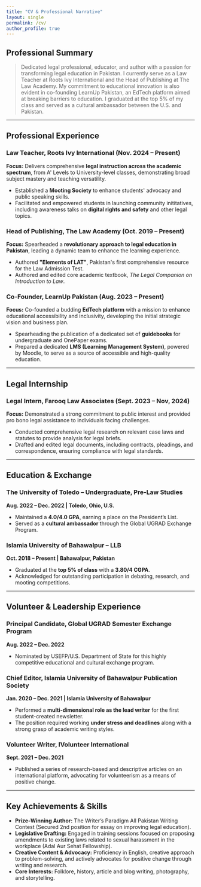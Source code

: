 ```yaml
---
title: "CV & Professional Narrative"
layout: single
permalink: /cv/
author_profile: true
---
```


## Professional Summary

> Dedicated legal professional, educator, and author with a passion for transforming legal education in Pakistan. I currently serve as a Law Teacher at Roots Ivy International and the Head of Publishing at The Law Academy. My commitment to educational innovation is also evident in co-founding LearnUp Pakistan, an EdTech platform aimed at breaking barriers to education. I graduated at the top 5% of my class and served as a cultural ambassador between the U.S. and Pakistan.

***

## Professional Experience

### Law Teacher, Roots Ivy International (Nov. 2024 – Present)
**Focus:** Delivers comprehensive **legal instruction across the academic spectrum**, from A' Levels to University-level classes, demonstrating broad subject mastery and teaching versatility.
* Established a **Mooting Society** to enhance students' advocacy and public speaking skills.
* Facilitated and empowered students in launching community inititatives, including awareness talks on **digital rights and safety** and other legal topics.

### Head of Publishing, The Law Academy (Oct. 2019 – Present)
**Focus:** Spearheaded a **revolutionary approach to legal education in Pakistan**, leading a dynamic team to enhance the learning experience.
* Authored **"Elements of LAT"**, Pakistan's first comprehensive resource for the Law Admission Test.
* Authored and edited core academic textbook, *The Legal Companion on Introduction to Law*.

### Co-Founder, LearnUp Pakistan (Aug. 2023 – Present)
**Focus:** Co-founded a budding **EdTech platform** with a mission to enhance educational accessibility and inclusivity, developing the initial strategic vision and business plan.
* Spearheading the publication of a dedicated set of **guidebooks** for undergraduate and OnePaper exams.
* Prepared a dedicated **LMS (Learning Management System)**, powered by Moodle, to serve as a source of accessible and high-quality education.

***

## Legal Internship

### Legal Intern, Farooq Law Associates (Sept. 2023 – Nov, 2024)
**Focus:** Demonstrated a strong commitment to public interest and provided pro bono legal assistance to individuals facing challenges.
* Conducted comprehensive legal research on relevant case laws and statutes to provide analysis for legal briefs.
* Drafted and edited legal documents, including contracts, pleadings, and correspondence, ensuring compliance with legal standards.

***

## Education & Exchange

### The University of Toledo – Undergraduate, Pre-Law Studies
**Aug. 2022 – Dec. 2022 | Toledo, Ohio, U.S.**
* Maintained a **4.0/4.0 GPA**, earning a place on the President’s List.
* Served as a **cultural ambassador** through the Global UGRAD Exchange Program.

### Islamia University of Bahawalpur – LLB
**Oct. 2018 – Present | Bahawalpur, Pakistan**
* Graduated at the **top 5% of class** with a **3.80/4 CGPA**.
* Acknowledged for outstanding participation in debating, research, and mooting competitions.

***

## Volunteer & Leadership Experience

### Principal Candidate, Global UGRAD Semester Exchange Program
**Aug. 2022 – Dec. 2022**
* Nominated by USEFP/U.S. Department of State for this highly competitive educational and cultural exchange program.

### Chief Editor, Islamia University of Bahawalpur Publication Society
**Jan. 2020 – Dec. 2021 | Islamia University of Bahawalpur**
* Performed a **multi-dimensional role as the lead writer** for the first student-created newsletter.
* The position required working **under stress and deadlines** along with a strong grasp of academic writing styles.

### Volunteer Writer, IVolunteer International
**Sept. 2021 – Dec. 2021**
* Published a series of research-based and descriptive articles on an international platform, advocating for volunteerism as a means of positive change.

***

## Key Achievements & Skills

* **Prize-Winning Author:**  The Writer’s Paradigm All Pakistan Writing Contest (Secured 2nd position for essay on improving legal education).
* **Legislative Drafting:** Engaged in training sessions focused on proposing amendments to existing laws related to sexual harassment in the workplace (Adal Aur Sehat Fellowship).
* **Creative Content & Advocacy:** Proficiency in English, creative approach to problem-solving, and actively advocates for positive change through writing and research.
* **Core Interests:** Folklore, history, article and blog writing, photography, and storytelling.

